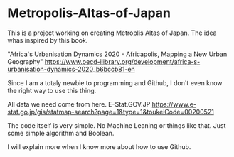 # Metropolis-Altas-of-Japan
This is a project working on creating Metroplis Altas of Japan.
The idea whas inspired by this book.

"Africa's Urbanisation Dynamics 2020 - Africapolis, Mapping a New Urban Geography"
https://www.oecd-ilibrary.org/development/africa-s-urbanisation-dynamics-2020_b6bccb81-en

Since I am a totaly newbie to programming and Github, I don't even know the right way to use this thing.

All data we need come from here.
E-Stat.GOV.JP
https://www.e-stat.go.jp/gis/statmap-search?page=1&type=1&toukeiCode=00200521

The code itself is very simple. 
No Machine Leaning or things like that.
Just some simple algorithm and Boolean.

I will explain more when I know more about how to use Github.
